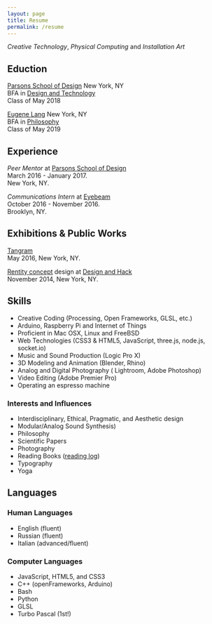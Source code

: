 ```yaml
---
layout: page
title: Resume
permalink: /resume
---
```


*Creative Technology*, *Physical Computing* and *Installation Art*

## Eduction
[Parsons School of Design](http://www.newschool.edu/parsons/) New York, NY  
BFA in [Design and Technology](http://www.newschool.edu/parsons/bfa-design-technology/)  
Class of May 2018

[Eugene Lang](http://www.newschool.edu/lang/) New York, NY  
BFA in [Philosophy](http://www.newschool.edu/lang/philosophy/)  
Class of May 2019

<!-- [Oxford Academy](http://www.oxfordacademy.net/) Westbrook, CT  
High School, 2012 - 2014 -->

## Experience

*Peer Mentor* at [Parsons School of Design](http://www.newschool.edu/parsons/)  
March 2016 - January 2017.  
New York, NY.

*Communications Intern* at [Eyebeam](http://eyebeam.org/)  
October 2016 - November 2016.   
Brooklyn, NY.

## Exhibitions & Public Works
[Tangram](https://www.facebook.com/events/860600520716726)  
May 2016, New York, NY.

[Rentity concept](https://www.crunchbase.com/organization/rentity#/entity) design at [Design and Hack](https://events.newschool.edu/event/design_and_hack_opening_ceremonies_hackathon)  
November 2014, New York, NY.

## Skills
- Creative Coding (Processing, Open Frameworks, GLSL, etc.)
- Arduino, Raspberry Pi and Internet of Things
- Proficient in Mac OSX, Linux and FreeBSD
- Web Technologies (CSS3 & HTML5, JavaScript, three.js, node.js, socket.io)
- Music and Sound Production (Logic Pro X)
- 3D Modeling and Animation (Blender, Rhino)
- Analog and Digital Photography ( Lightroom, Adobe Photoshop)
- Video Editing (Adobe Premier Pro)
- Operating an espresso machine

### Interests and Influences
- Interdisciplinary, Ethical, Pragmatic, and Aesthetic design
- Modular/Analog Sound Synthesis)
- Philosophy
- Scientific Papers
- Photography
- Reading Books ([reading log](/books))
- Typography
- Yoga

## Languages

### Human Languages

- English (fluent)
- Russian (fluent)
- Italian (advanced/fluent)

### Computer Languages

- JavaScript, HTML5, and CSS3
- C++ (openFrameworks, Arduino)
- Bash
- Python
- GLSL
- Turbo Pascal (1st!)
